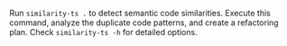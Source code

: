 Run `similarity-ts .` to detect semantic code similarities. Execute this command, analyze the duplicate code patterns, and create a refactoring plan. Check `similarity-ts -h` for detailed options.
